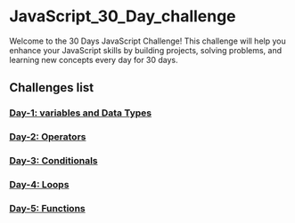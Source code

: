 # JavaScript_30_Day_challenge

Welcome to the 30 Days JavaScript Challenge! This challenge will help you enhance your JavaScript skills by building projects, solving problems, and learning new concepts every day for 30 days.

## Challenges list 

### [Day-1: variables and Data Types](https://github.com/SURENDRA-BABU-VUNNAM/JavaScript-30-Day-challenge/tree/main/Day_1_variables_and_data_types)

### [Day-2: Operators](https://github.com/SURENDRA-BABU-VUNNAM/JavaScript-30-Day-challenge/tree/main/Day_2_operators)

### [Day-3: Conditionals](https://github.com/SURENDRA-BABU-VUNNAM/JavaScript-30-Day-challenge/tree/main/Day_3_conditionals)

### [Day-4: Loops](https://github.com/SURENDRA-BABU-VUNNAM/JavaScript-30-Day-challenge/tree/main/Day_4_loops)

### [Day-5: Functions](https://github.com/SURENDRA-BABU-VUNNAM/JavaScript-30-Day-challenge/tree/main/Day_5_functions)

